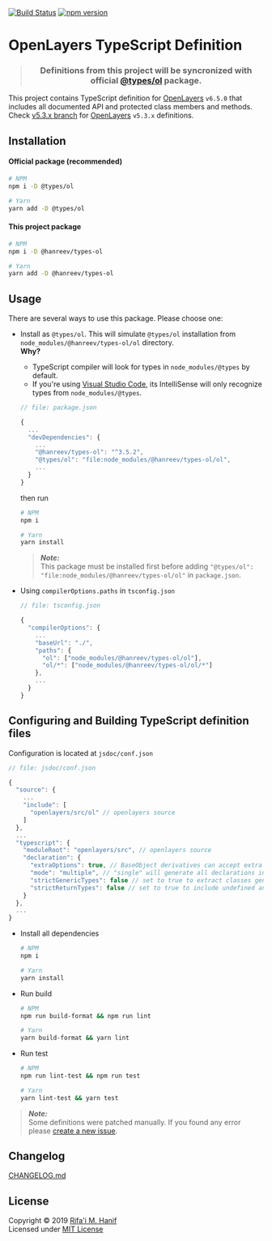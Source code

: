 [![Build Status](https://travis-ci.org/hanreev/types-ol.svg?branch=master)](https://travis-ci.org/hanreev/types-ol)
[![npm version](https://badge.fury.io/js/%40hanreev%2Ftypes-ol.svg)](https://badge.fury.io/js/%40hanreev%2Ftypes-ol)



# OpenLayers TypeScript Definition



> <h3 align="center">Definitions from this project will be syncronized with official <a href="https://www.npmjs.com/package/@types/ol">@types/ol</a> package.</h3>



This project contains TypeScript definition for [OpenLayers](https://openlayers.org/) `v6.5.0` that includes all documented API and protected class members and methods.
Check [v5.3.x branch](https://github.com/hanreev/types-ol/tree/v5.3.x) for [OpenLayers](https://openlayers.org/) `v5.3.x` definitions.



## Installation

#### Official package (recommended)

```bash
# NPM
npm i -D @types/ol

# Yarn
yarn add -D @types/ol
```

#### This project package

```bash
# NPM
npm i -D @hanreev/types-ol

# Yarn
yarn add -D @hanreev/types-ol
```



## Usage

There are several ways to use this package. Please choose one:

- Install as `@types/ol`. This will simulate `@types/ol` installation from `node_modules/@hanreev/types-ol/ol` directory.  
  **Why?**

  - TypeScript compiler will look for types in `node_modules/@types` by default.
  - If you're using [Visual Studio Code](https://code.visualstudio.com/), its IntelliSense will only recognize types from `node_modules/@types`.

  ```js
  // file: package.json

  {
    ...
    "devDependencies": {
      ...
      "@hanreev/types-ol": "^3.5.2",
      "@types/ol": "file:node_modules/@hanreev/types-ol/ol",
      ...
    }
  }
  ```

  then run

  ```bash
  # NPM
  npm i

  # Yarn
  yarn install
  ```

  > **_Note:_**  
  > This package must be installed first before adding `"@types/ol": "file:node_modules/@hanreev/types-ol/ol"` in `package.json`.

- Using `compilerOptions.paths` in `tsconfig.json`

  ```js
  // file: tsconfig.json

  {
    "compilerOptions": {
      ...
      "baseUrl": "./",
      "paths": {
        "ol": ["node_modules/@hanreev/types-ol/ol"],
        "ol/*": ["node_modules/@hanreev/types-ol/ol/*"]
      },
      ...
    }
  }
  ```



## Configuring and Building TypeScript definition files

Configuration is located at `jsdoc/conf.json`

```js
// file: jsdoc/conf.json

{
  "source": {
    ...
    "include": [
      "openlayers/src/ol" // openlayers source
    ]
  },
  ...
  "typescript": {
    "moduleRoot": "openlayers/src", // openlayers source
    "declaration": {
      "extraOptions": true, // BaseObject derivatives can accept extra properties.
      "mode": "multiple", // "single" will generate all declarations in single index.d.ts file.
      "strictGenericTypes": false // set to true to extract classes generic type from super class, members and methods.
      "strictReturnTypes": false // set to true to include undefined and null return.
    }
  },
  ...
}
```

- Install all dependencies

  ```bash
  # NPM
  npm i

  # Yarn
  yarn install
  ```

- Run build

  ```bash
  # NPM
  npm run build-format && npm run lint

  # Yarn
  yarn build-format && yarn lint
  ```

- Run test

  ```bash
  # NPM
  npm run lint-test && npm run test

  # Yarn
  yarn lint-test && yarn test
  ```

> **_Note:_**  
> Some definitions were patched manually. If you found any error please [create a new issue](https://github.com/hanreev/types-ol/issues).



## Changelog
[CHANGELOG.md](CHANGELOG.md)



## License

Copyright &copy; 2019 [Rifa'i M. Hanif](https://github.com/hanreev)  
Licensed under [MIT License](LICENSE)
